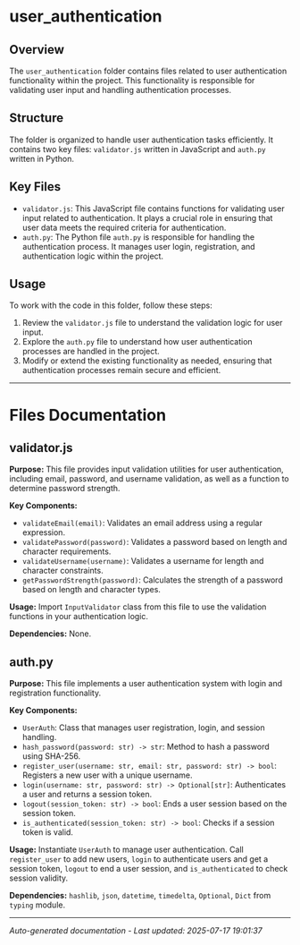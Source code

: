 # user_authentication

## Overview
The `user_authentication` folder contains files related to user authentication functionality within the project. This functionality is responsible for validating user input and handling authentication processes.

## Structure
The folder is organized to handle user authentication tasks efficiently. It contains two key files: `validator.js` written in JavaScript and `auth.py` written in Python.

## Key Files
- `validator.js`: This JavaScript file contains functions for validating user input related to authentication. It plays a crucial role in ensuring that user data meets the required criteria for authentication.
- `auth.py`: The Python file `auth.py` is responsible for handling the authentication process. It manages user login, registration, and authentication logic within the project.

## Usage
To work with the code in this folder, follow these steps:
1. Review the `validator.js` file to understand the validation logic for user input.
2. Explore the `auth.py` file to understand how user authentication processes are handled in the project.
3. Modify or extend the existing functionality as needed, ensuring that authentication processes remain secure and efficient.

---

# Files Documentation

## validator.js

**Purpose:** This file provides input validation utilities for user authentication, including email, password, and username validation, as well as a function to determine password strength.

**Key Components:**
- `validateEmail(email)`: Validates an email address using a regular expression.
- `validatePassword(password)`: Validates a password based on length and character requirements.
- `validateUsername(username)`: Validates a username for length and character constraints.
- `getPasswordStrength(password)`: Calculates the strength of a password based on length and character types.

**Usage:** Import `InputValidator` class from this file to use the validation functions in your authentication logic.

**Dependencies:** None.

## auth.py

**Purpose:** This file implements a user authentication system with login and registration functionality.

**Key Components:**
- `UserAuth`: Class that manages user registration, login, and session handling.
- `hash_password(password: str) -> str`: Method to hash a password using SHA-256.
- `register_user(username: str, email: str, password: str) -> bool`: Registers a new user with a unique username.
- `login(username: str, password: str) -> Optional[str]`: Authenticates a user and returns a session token.
- `logout(session_token: str) -> bool`: Ends a user session based on the session token.
- `is_authenticated(session_token: str) -> bool`: Checks if a session token is valid.

**Usage:** Instantiate `UserAuth` to manage user authentication. Call `register_user` to add new users, `login` to authenticate users and get a session token, `logout` to end a user session, and `is_authenticated` to check session validity.

**Dependencies:** `hashlib`, `json`, `datetime`, `timedelta`, `Optional`, `Dict` from `typing` module.

---
*Auto-generated documentation - Last updated: 2025-07-17 19:01:37*
